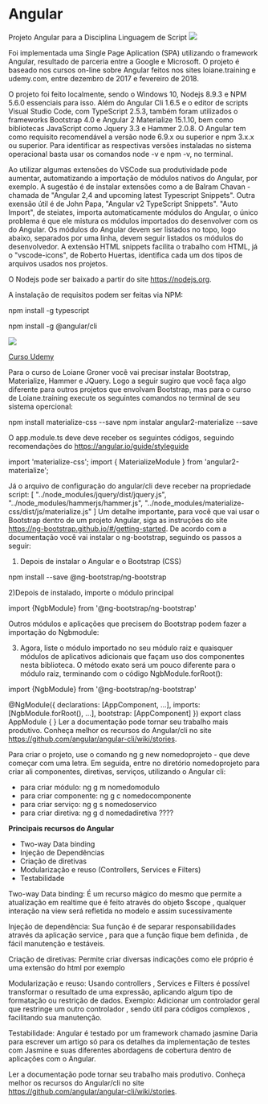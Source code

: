 # Angular
Projeto Angular para a Disciplina Linguagem de Script
<img src="https://angular.io/assets/images/logos/angular/angular.png">

Foi implementada uma Single Page Aplication (SPA) utilizando o framework Angular, resultado de parceria entre a Google e Microsoft. O projeto é baseado nos cursos on-line sobre Angular feitos nos sites loiane.training e udemy.com, entre dezembro de 2017 e fevereiro de 2018.

O projeto foi feito localmente, sendo o Windows 10, Nodejs 8.9.3 e NPM 5.6.0 essenciais para isso. Além do Angular Cli 1.6.5 e o editor de scripts Visual Studio Code, com TypeScript 2.5.3, também foram utilizados o frameworks Bootstrap 4.0 e Angular 2 Materialize 15.1.10, bem como bibliotecas JavaScript como Jquery 3.3 e Hammer 2.0.8. O Angular tem como requisito recomendável a versão node 6.9.x ou  superior e npm 3.x.x ou superior. Para identificar as respectivas versões instaladas no sistema operacional basta usar os comandos node -v e npm -v, no terminal. 

Ao utilizar algumas extensões do VSCode sua produtividade pode aumentar, automatizando a importação de módulos nativos do Angular, por exemplo. A sugestão é de instalar extensões como a de Balram Chavan - chamada de "Angular 2,4 and upcoming latest Typescript Snippets". Outra exensão útil é de John Papa, "Angular v2 TypeScript Snippets". "Auto Import", de steiates, importa automaticamente módulos do Angular, o único problema é que ele mistura os módulos importados do desenvolver com os do Angular. Os módulos do Angular devem ser listados no topo, logo abaixo, separados por uma linha, devem seguir listados os módulos do desenvolvedor. A extensão HTML snippets facilita o trabalho com HTML, já o "vscode-icons", de Roberto Huertas, identifica cada um dos tipos de arquivos usados nos projetos.

O Nodejs pode ser baixado a partir do site https://nodejs.org.

A instalação de requisitos podem ser feitas via NPM:

npm install -g typescript

npm install -g @angular/cli


<img src="http://helderrangel.com.br/imagens/visaogeral.png">

<a href=
"https://www.udemy.com/curso-de-desenvolvimento-web-com-es6-typescript-e-angular-4/learn/v4/overview">Curso Udemy</a>

Para o curso de Loiane Groner você vai precisar instalar Bootstrap, Materialize, Hammer e JQuery. Logo a seguir sugiro que você faça algo diferente para outros projetos que envolvam Bootstrap, mas para o curso de Loiane.training execute os seguintes comandos no terminal de seu sistema opercional:

npm install materialize-css --save
npm instalar angular2-materialize --save

O app.module.ts deve deve receber os seguintes códigos, seguindo recomendações do https://angular.io/guide/styleguide

import 'materialize-css';
import { MaterializeModule } from 'angular2-materialize';

Já o arquivo de configuração do angular/cli deve receber na propriedade script:
[
"../node_modules/jquery/dist/jquery.js",
  "../node_modules/hammerjs/hammer.js",
  "../node_modules/materialize-css/dist/js/materialize.js"
  ]
Um detalhe importante, para você que vai usar o Bootstrap dentro de um projeto Angular, siga as instruções do site https://ng-bootstrap.github.io/#/getting-started. De acordo com a documentação você vai instalar o ng-bootstrap, seguindo os passos a seguir:

1) Depois de instalar o Angular e o Bootstrap (CSS)

npm install --save @ng-bootstrap/ng-bootstrap

2)Depois de instalado, importe o módulo principal

import {NgbModule} from '@ng-bootstrap/ng-bootstrap'

Outros módulos e aplicações que precisem do Bootstrap podem fazer a importação do Ngbmodule:

3) Agora, liste o módulo importado no seu módulo raiz e quaisquer módulos de aplicativos adicionais que façam uso dos componentes nesta biblioteca. O método exato será um pouco diferente para o módulo raiz, terminando com o código NgbModule.forRoot():

import {NgbModule} from '@ng-bootstrap/ng-bootstrap'

@NgModule({
  declarations: [AppComponent, ...],
  imports: [NgbModule.forRoot(), ...],
  bootstrap: [AppComponent]
})
export class AppModule {
}
Ler a documentação pode tornar seu trabalho mais produtivo. Conheça melhor os recursos do Angular/cli no site https://github.com/angular/angular-cli/wiki/stories.

Para criar o projeto, use o comando ng g new nomedoprojeto - que deve começar com uma letra. Em seguida, entre no diretório nomedoprojeto para criar ali componentes, diretivas, serviços, utilizando o Angular cli:

- para criar módulo: ng g m nomedomodulo
- para criar componente: ng g c nomedocomponente
- para criar serviço: ng g s nomedoservico
- para criar diretiva: ng g d nomedadiretiva ????

<a><strong>Principais recursos do Angular</a></strong>
- Two-way Data binding
- Injeção de Dependências
- Criação de diretivas
- Modularização e reuso (Controllers, Services e Filters)
- Testabilidade


Two-way Data binding: É um recurso mágico do mesmo que permite a atualização em realtime que é feito através do objeto $scope
 , qualquer interação na view será refletida no modelo e assim sucessivamente

Injeção de dependência: Sua função é de separar responsabilidades através da aplicação service , para que a função fique
bem definida , de fácil manutenção e testáveis.

Criação de diretivas: Permite criar diversas indicações como ele próprio é uma extensão do html por exemplo

Modularização e reuso: Usando controllers , Services e Filters é possível transformar o resultado de uma expressão,
aplicando algum tipo de formatação ou restrição de dados.
Exemplo: Adicionar um controlador geral que restringe um outro controlador , sendo útil para códigos complexos , facilitando
sua manutenção.

Testabilidade: Angular é testado por um framework chamado jasmine
Daria para escrever um artigo só para os detalhes da implementação
de testes com Jasmine e suas diferentes abordagens de cobertura dentro de aplicações com o Angular.



Ler a documentação pode tornar seu trabalho mais produtivo. Conheça melhor os recursos do Angular/cli no site https://github.com/angular/angular-cli/wiki/stories.
